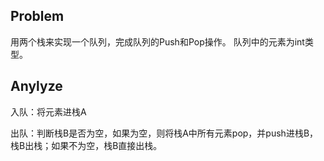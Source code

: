 ## Problem
用两个栈来实现一个队列，完成队列的Push和Pop操作。 队列中的元素为int类型。

## Anylyze
入队：将元素进栈A

出队：判断栈B是否为空，如果为空，则将栈A中所有元素pop，并push进栈B，栈B出栈；如果不为空，栈B直接出栈。